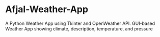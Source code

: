 # Afjal-Weather-App
A Python Weather App using Tkinter and OpenWeather API.  GUI-based Weather App showing climate, description, temperature, and pressure
